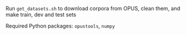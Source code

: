 Run `get_datasets.sh` to download corpora from OPUS, clean them, and make train, dev and test sets

Required Python packages: `opustools`, `numpy`

